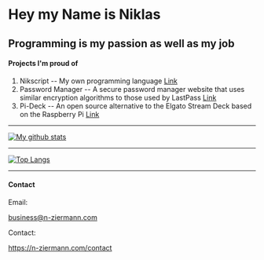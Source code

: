 # Hey my Name is Niklas

## Programming is my passion as well as my job 

#### Projects I'm proud of

1. Nikscript -- My own programming language [Link](https://n-ziermann.github.io/projects/nikscript.html) 
2. Password Manager -- A secure password manager website that uses similar encryption algorithms to those used by LastPass [Link](https://niklasziermann.pythonanywhere.com/password)
3. Pi-Deck -- An open source alternative to the Elgato Stream Deck based on the Raspberry Pi [Link](https://n-ziermann.github.io/projects/pi-deck.html)

---

[![My github stats](https://github-readme-stats.vercel.app/api?username=n-ziermann&include_all_commits=true&show_icons=true)](https://github.com/anuraghazra/github-readme-stats)

---

[![Top Langs](https://github-readme-stats.vercel.app/api/top-langs/?username=n-ziermann&layout=compact)](https://github.com/anuraghazra/github-readme-stats)

---

#### Contact

Email: 

business@n-ziermann.com 

Contact: 

https://n-ziermann.com/contact
